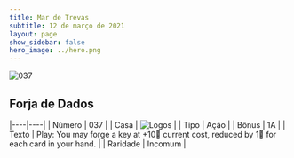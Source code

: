 ```yaml
---
title: Mar de Trevas
subtitle: 12 de março de 2021
layout: page
show_sidebar: false
hero_image: ../hero.png
---
```


![037](https://cdn.keyforgegame.com/media/card_front/pt/496_037_CPWMQCQ2MMX7_pt.png)

## Forja de Dados

|----|----|
| Número | 037 |
| Casa | ![Logos](https://archonarcana.com/images/thumb/c/ce/Logos.png/22px-Logos.png "Logos") |
| Tipo | Ação |
| Bônus | 1A |
| Texto | Play: You may forge a key at +10 current cost, reduced by 1 for each card in your hand. |
| Raridade | Incomum |
